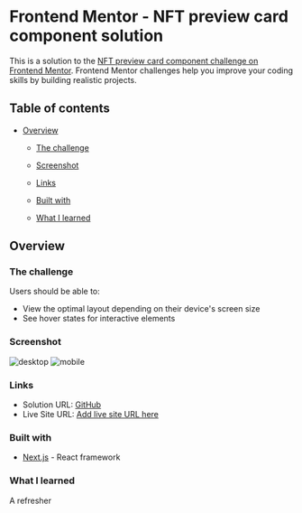 # Frontend Mentor - NFT preview card component solution

This is a solution to the [NFT preview card component challenge on Frontend Mentor](https://www.frontendmentor.io/challenges/nft-preview-card-component-SbdUL_w0U). Frontend Mentor challenges help you improve your coding skills by building realistic projects. 

## Table of contents

- [Overview](#overview)
  - [The challenge](#the-challenge)
  - [Screenshot](#screenshot)
  - [Links](#links)

  - [Built with](#built-with)
  - [What I learned](#what-i-learned)

## Overview

### The challenge

Users should be able to:

- View the optimal layout depending on their device's screen size
- See hover states for interactive elements

### Screenshot

![desktop](/screenshots/desktop.png)
![mobile](/screenshots/mobile.png)


### Links

- Solution URL: [GitHub](https://github.com/Ayodelearog/nft-card-component)
- Live Site URL: [Add live site URL here](https://your-live-site-url.com)


### Built with


- [Next.js](https://nextjs.org/) - React framework



### What I learned

A refresher





